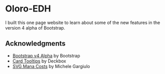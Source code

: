 # Oloro-EDH

I built this one page website to learn about some of the new features in the version 4 alpha of Bootstrap.

## Acknowledgments

- [Bootstrap v4 Alpha](http://v4-alpha.getbootstrap.com/) by Bootstrap
- [Card Tooltips](https://deckbox.org/help/tooltips) by Deckbox
- [SVG Mana Costs](https://github.com/micku/mana-cost) by Michele Gargiulo
